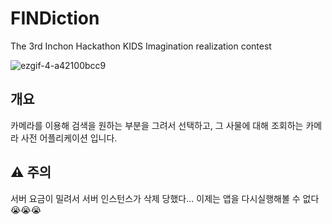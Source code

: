 # FINDiction
The 3rd Inchon Hackathon KIDS Imagination realization contest




![ezgif-4-a42100bcc9](https://user-images.githubusercontent.com/13393367/30009827-3610a59c-9166-11e7-8b34-34ff010207cf.gif)

## 개요 

카메라를 이용해 검색을 원하는 부분을 그려서 선택하고, 그 사물에 대해 조회하는 카메라 사전 어플리케이션 입니다.

## ⚠️ 주의
서버 요금이 밀려서 서버 인스턴스가 삭제 당했다...
이제는 앱을 다시실행해볼 수 없다 😭😭😭
